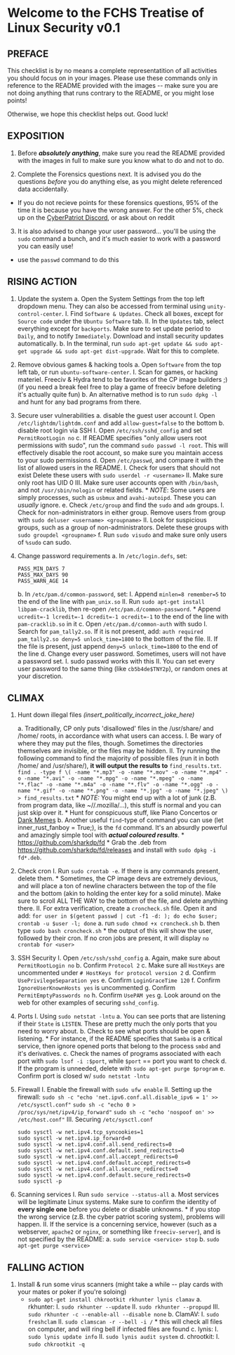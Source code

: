 # Welcome to the FCHS Treatise of Linux Security v0.1

## PREFACE

This checklist is by no means a complete representatition of all activities you should focus on in your images. Please use these commands only in reference to the README provided with the images -- make sure you are not doing anything that runs contrary to the README, or you might lose points!

Otherwise, we hope this checklist helps out. Good luck!

## EXPOSITION

1. Before **_absolutely anything_**, make sure you read the README provided with the images in full to make sure you know what to do and not to do. 

2. Complete the Forensics questions next. It is advised you do the questions _before_ you do anything else, as you might delete referenced data accidentally.
* If you do not recieve points for these forensics questions, 95% of the time it is because you have the wrong answer. For the other 5%, check up on the [CyberPatriot Discord](https://discord.gg/7r8NxXk), or ask about on reddit

3. It is also advised to change your user password... you'll be using the `sudo` command a bunch, and it's much easier to work with a password you can easily use! 
* use the `passwd` command to do this

## RISING ACTION

1. Update the system
    a. Open the System Settings from the top left dropdown menu. They can also be accessed from terminal using `unity-control-center`. 
        I. Find `Software & Updates`. Check all boxes, except for `Source code` under the `Ubuntu Software` tab.
        II. In the `Updates` tab, select everything except for `backports`. Make sure to set update period to `Daily`, and to notify `Immediately`. Download and install security updates automatically.
    b. In the terminal, run `sudo apt-get update && sudo apt-get upgrade && sudo apt-get dist-upgrade`. Wait for this to complete.

3. Remove obvious games & hacking tools
    a. Open `Software` from the top left tab, or run `ubuntu-software-center`.
        I. Scan for games, or hacking materiel. Freeciv & Hydra tend to be favorites of the CP image builders ;) (if you need a break feel free to play a game of freeciv before deleting it's actually quite fun)
    b. An alternative method is to run `sudo dpkg -l` and hunt for any bad programs from there.

2. Secure user vulnerabilities
    a. disable the guest user account
        I. Open `/etc/lightdm/lightdm.conf` and add `allow-guest=false` to the bottom
    b. disable root login via SSH
        I. Open `/etc/ssh/sshd_config` and set `PermitRootLogin no`
    c. If README specifies "only allow users root permissions with sudo", run the command `sudo passwd -l root`. This will effectively disable the root account, so make sure you maintain access to your sudo permissions
    d. Open `/etc/passwd`, and compare it with the list of allowed users in the README.
        I. Check for users that should not exist
            Delete these users with `sudo userdel -r <username>`
        II. Make sure only root has UID 0
        III.  Make sure user accounts open with `/bin/bash`, and not `/usr/sbin/nologin` or related fields.
            * *NOTE*: Some users are simply processes, such as `usbmux` and `avahi-autoipd`. These you can *usually* ignore.
    e. Check `/etc/group` and find the `sudo` and `adm` groups.
        I. Check for non-administrators in either group. Remove users from group with `sudo deluser <username> <groupname>`
        II. Look for suspicious groups, such as a group of non-administrators. Delete these groups with `sudo groupdel <groupname>` 
    f. Run `sudo visudo` and make sure only users of `%sudo` can sudo.

3. Change password requirements
    a. In `/etc/login.defs`, set:
    ```
    PASS_MIN_DAYS 7
    PASS_MAX_DAYS 90
    PASS_WARN_AGE 14
    ```
    b. In `/etc/pam.d/common-password`, set:
        I. Append `minlen=8 remember=5` to the end of the line with `pam_unix.so`
        II. Run `sudo apt-get install libpam-cracklib`, then re-open `/etc/pam.d/common-password`.
            * Append `ucredit=-1 lcredit=-1 dcredit=-1 ocredit=-1` to the end of the line with `pam-cracklib.so` in it
    c. Open `/etc/pam.d/common-auth` with sudo
        I. Search for `pam_tally2.so`. If it is not present, add:
        `auth required pam_tally2.so deny=5 unlock_time=1800` 
        to the bottom of the file. 
        II. If the file is present, just append `deny=5 unlock_time=1800` to the end of the line
    d. Change every user password. Sometimes, users will not have a password set.
        I. sudo passwd <user> works with this
        II. You can set every user password to the same thing (like `cb5b4de$TNY2p`), or random ones at your discretion.


## CLIMAX

1. Hunt down illegal files *(insert_politically_incorrect_joke_here)*

    a. Traditionally, CP only puts 'disallowed' files in the /usr/share/ and /home/ roots, in accordance with what users can access.
        I. Be wary of where they may put the files, though. Sometimes the directories themselves are invisible, or the files may be hidden.
        II. Try running the following command to find the majority of possible files (run it in both /home/ and /usr/share/), **it will output the results to** `find_results.txt`.
        `find . -type f \( -name "*.mp3" -o -name "*.mov" -o -name "*.mp4" -o -name "*.avi" -o -name "*.mpg" -o -name "*.mpeg" -o -name "*.flac" -o -name "*.m4a" -o -name "*.flv" -o -name "*.ogg" -o -name "*.gif" -o -name "*.png" -o -name "*.jpg" -o -name "*.jpeg" \) > find_results.txt`
        * *NOTE:* You might end up with a lot of junk (z.B. from program data, like ~/<youruser>/.mozilla/...), this stuff is normal and you can just skip over it.
        * Hunt for conspicuous stuff, like Piano Concertos or [Dank Memes](https://thumbs.gfycat.com/AgitatedGaseousKitfox-mobile.jpg)
    b. Another useful `find`-type of command you can use (let inner_rust_fanboy = True;), is the `fd` command. It's an absurdly powerful and amazingly simple tool with **_actual coloured results_**. 
        * https://github.com/sharkdp/fd
        * Grab the .deb from https://github.com/sharkdp/fd/releases and install with `sudo dpkg -i fd*.deb`.

2. Check cron
    I. Run `sudo crontab -e`. If there is any commands present, delete them.
        * Sometimes, the CP image devs are extremely devious, and will place a ton of newline characters between the top of the file and the bottom (akin to holding the enter key for a solid minute). Make sure to scroll ALL THE WAY to the bottom of the file, and delete anything there.
    II. For extra verification, create a `croncheck.sh` file. Open it and add:
    `for user in $(getent passwd | cut -f1 -d: ); do echo $user; crontab -u $user -l; done`
        a. run `sudo chmod +x croncheck.sh`
        b. then type `sudo bash croncheck.sh`
            * the output of this will show the user, followed by their cron. If no cron jobs are present, it will display `no crontab for <user>`
3. SSH Security
    I. Open `/etc/ssh/sshd_config`
        a. Again, make sure about `PermitRootLogin no`
        b. Confirm `Protocol 2`
        c. Make sure all `HostKeys` are uncommented under `# HostKeys for protocol version 2`
        d. Confirm `UsePrivilegeSeparation yes`
        e. Confirm `LoginGraceTime 120`
        f. Confirm `IgnoreUserKnownHosts yes` is uncommented
        g. Confirm `PermitEmptyPasswords no`
        h. Confirm `UsePAM yes`
        g. Look around on the web for other examples of securing `sshd_config`.
4. Ports
    I. Using `sudo netstat -lntu`
        a. You can see ports that are listening if their `State` is `LISTEN`. These are pretty much the only ports that you need to worry about.
        b. Check to see what ports should be open & listening. 
        * For instance, if the README specifies that `Samba` is a critical service, then ignore opened ports that belong to the process `smbd` and it's derivatives.
        c. Check the names of programs associated with each port with `sudo lsof -i :$port`, while `$port` == port you want to check
        d. If the program is unneeded, delete with `sudo apt-get purge $program`
        e. Confirm port is closed w/ `sudo netstat -lntu`
5. Firewall
    I. Enable the firewall with `sudo ufw enable`
    II. Setting up the firewall:
        `sudo sh -c "echo 'net.ipv6.conf.all.disable_ipv6 = 1' >> /etc/sysctl.conf"`
        `sudo sh -c "echo 0 > /proc/sys/net/ipv4/ip_forward"`
        `sudo sh -c "echo 'nospoof on' >> /etc/host.conf"`
    III. Securing `/etc/sysctl.conf`
    ```
	sudo sysctl -w net.ipv4.tcp_syncookies=1
	sudo sysctl -w net.ipv4.ip_forward=0
	sudo sysctl -w net.ipv4.conf.all.send_redirects=0
	sudo sysctl -w net.ipv4.conf.default.send_redirects=0
	sudo sysctl -w net.ipv4.conf.all.accept_redirects=0
	sudo sysctl -w net.ipv4.conf.default.accept_redirects=0
	sudo sysctl -w net.ipv4.conf.all.secure_redirects=0
	sudo sysctl -w net.ipv4.conf.default.secure_redirects=0
	sudo sysctl -p
    ```
6. Scanning services
    I. Run `sudo service --status-all`
        a. Most services will be legitimate Linux systems. Make sure to confirm the identity of **every single one** before you delete or disable unknowns.
        * if you stop the wrong service (z.B. the cyber patriot scoring system), problems will happen.
    II. If the service is a concerning service, however (such as a webserver, `apache2` or `nginx`, or something like `freeciv-server`), and is not specified by the README:
        a. `sudo service <service> stop`
        b. `sudo apt-get purge <service>`

## FALLING ACTION

1. Install & run some virus scanners (might take a while -- play cards with your mates or poker if you're soloing)
    * `sudo apt-get install chkrootkit rkhunter lynis clamav`
    a. rkhunter:
        I. `sudo rkhunter --update`
        II. `sudo rkhunter --propupd`
        III. `sudo rkhunter -c --enable-all --disable none`
    b. ClamAV:
        I. `sudo freshclam`
        II. `sudo clamscan -r --bell -i /`
            * this will check all files on computer, and will ring bell if infected files are found
    c. lynis:
        I. `sudo lynis update info`
        II. `sudo lynis audit system`
    d. chrootkit:
        I. `sudo chkrootkit -q`
